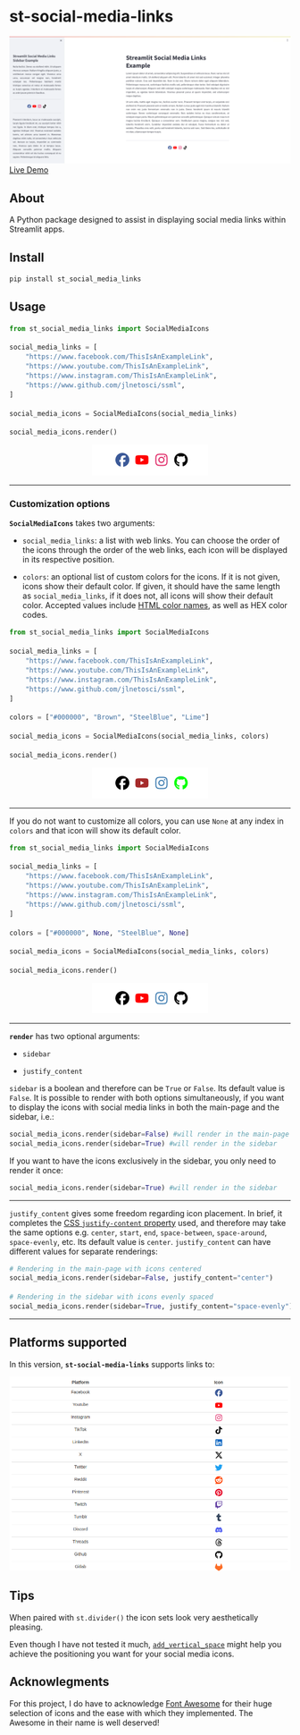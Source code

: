 # st-social-media-links

![example](./img/example.png)
[Live Demo](https://social-media-links.streamlit.app)

## About
A Python package designed to assist in displaying social media links within Streamlit apps.

## Install
```python
pip install st_social_media_links
```

## Usage
```python
from st_social_media_links import SocialMediaIcons

social_media_links = [
    "https://www.facebook.com/ThisIsAnExampleLink",
    "https://www.youtube.com/ThisIsAnExampleLink",
    "https://www.instagram.com/ThisIsAnExampleLink",
    "https://www.github.com/jlnetosci/ssml",
]

social_media_icons = SocialMediaIcons(social_media_links)

social_media_icons.render()
```

<p align="center" width="100%">
    <img src="./img/icons1.png"> 
</p>

---

### Customization options
**`SocialMediaIcons`** takes two arguments: 

- `social_media_links`: a list with web links. You can choose the order of the icons through the order of the web links, each icon will be displayed in its respective position. 

- `colors`: an optional list of custom colors for the icons. If it is not given, icons show their default color. If given, it should have the same length as `social_media_links`, if it does not, all icons will show their default color. Accepted values include [HTML color names](https://www.w3schools.com/tags/ref_colornames.asp), as well as HEX color codes.
  
```python
from st_social_media_links import SocialMediaIcons

social_media_links = [
    "https://www.facebook.com/ThisIsAnExampleLink",
    "https://www.youtube.com/ThisIsAnExampleLink",
    "https://www.instagram.com/ThisIsAnExampleLink",
    "https://www.github.com/jlnetosci/ssml",
]

colors = ["#000000", "Brown", "SteelBlue", "Lime"]

social_media_icons = SocialMediaIcons(social_media_links, colors)

social_media_icons.render()
```

<p align="center" width="100%">
    <img src="./img/colors1.png"> 
</p>

----

If you do not want to customize all colors, you can use `None` at any index in `colors` and that icon will show its default color.

```python
from st_social_media_links import SocialMediaIcons

social_media_links = [
    "https://www.facebook.com/ThisIsAnExampleLink",
    "https://www.youtube.com/ThisIsAnExampleLink",
    "https://www.instagram.com/ThisIsAnExampleLink",
    "https://www.github.com/jlnetosci/ssml",
]

colors = ["#000000", None, "SteelBlue", None]

social_media_icons = SocialMediaIcons(social_media_links, colors)

social_media_icons.render()
```
<p align="center" width="100%">
    <img src="./img/colors2.png"> 
</p>

----

**`render`** has two optional arguments:

  - `sidebar` 

  - `justify_content`

`sidebar` is a boolean and therefore can be `True` or `False`. Its default value is `False`. It is possible to render with both options simultaneously, if you want to display the icons with social media links in both the main-page and the sidebar, i.e.:

```python
social_media_icons.render(sidebar=False) #will render in the main-page
social_media_icons.render(sidebar=True) #will render in the sidebar
```

If you want to have the icons exclusively in the sidebar, you only need to render it once: 

```python
social_media_icons.render(sidebar=True) #will render in the sidebar
```

---

`justify_content` gives some freedom regarding icon placement. In brief, it completes the [CSS `justify-content` property](https://developer.mozilla.org/en-US/docs/Web/CSS/justify-content) used, and therefore may take the same options e.g. `center`, `start`, `end`, `space-between`, `space-around`, `space-evenly`, etc. Its default value is `center`. `justify_content` can have different values for separate renderings: 

```python
# Rendering in the main-page with icons centered
social_media_icons.render(sidebar=False, justify_content="center")

# Rendering in the sidebar with icons evenly spaced
social_media_icons.render(sidebar=True, justify_content="space-evenly")
```

---

## Platforms supported

In this version, **`st-social-media-links`** supports links to: 

<p align="center" width="100%">
    <img src="./img/platforms.png"> 
</p>

## Tips

When paired with `st.divider()` the icon sets look very aesthetically pleasing. 

Even though I have not tested it much, [`add_vertical_space`](https://arnaudmiribel.github.io/streamlit-extras/extras/add_vertical_space/) might help you achieve the positioning you want for your social media icons.

## Acknowlegments

For this project, I do have to acknowledge [Font Awesome](https://fontawesome.com/) for their huge selection of icons and the ease with which they implemented. The Awesome in their name is well deserved!
